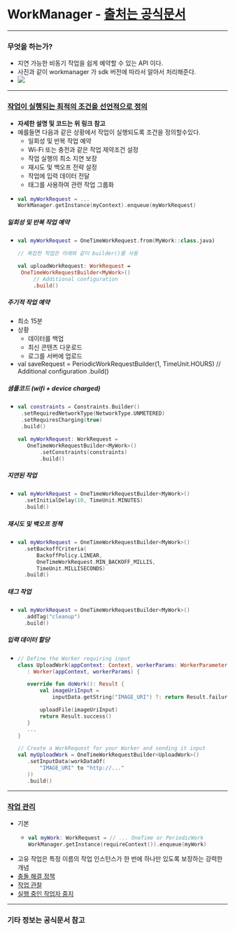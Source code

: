 # WorkManager - [출처는 공식문서](https://developer.android.com/topic/libraries/architecture/workmanager?hl=ko#deferrable)
---
### 무엇을 하는가?
* 지연 가능한 비동기 작업을 쉽게 예약할 수 있는 API 이다.
* 사진과 같이 workmanager 가 sdk 버전에 따라서 알아서 처리해준다.
* ![](https://developer.android.com/images/topic/libraries/architecture/workmanager/overview-criteria.png?hl=ko)
---
### [작업이 실행되는 최적의 조건을 선언적으로 정의](https://developer.android.com/topic/libraries/architecture/workmanager/how-to/define-work?hl=ko#constraints)
* **자세한 설명 및 코드는 위 링크 참고**
* 예를들면 다음과 같은 상황에서 작업이 실행되도록 조건을 정의할수있다.
  * 일회성 및 반복 작업 예약
  * Wi-Fi 또는 충전과 같은 작업 제약조건 설정
  * 작업 실행의 최소 지연 보장
  * 재시도 및 백오프 전략 설정
  * 작업에 입력 데이터 전달
  * 태그를 사용하여 관련 작업 그룹화
* ```kotlin
  val myWorkRequest = ...
  WorkManager.getInstance(myContext).enqueue(myWorkRequest)
##### 일회성 및 반복 작업 예약
* ```kotlin
  val myWorkRequest = OneTimeWorkRequest.from(MyWork::class.java)
  
  // 복잡한 작업은 아래와 같이 builder()를 사용
  
  val uploadWorkRequest: WorkRequest =
   OneTimeWorkRequestBuilder<MyWork>()
       // Additional configuration
       .build()
  
##### 주기적 작업 예약
* 최소 15분
* 상황
  * 데이터를 백업
  * 최신 콘텐츠 다운로드
  * 로그를 서버에 업로드
* val saveRequest =
       PeriodicWorkRequestBuilder<SaveImageToFileWorker>(1, TimeUnit.HOURS)
    // Additional configuration
           .build()

##### 샘플코드 (wifi + device charged)
* ```kotlin
  val constraints = Constraints.Builder()
   .setRequiredNetworkType(NetworkType.UNMETERED)
   .setRequiresCharging(true)
   .build()

  val myWorkRequest: WorkRequest =
     OneTimeWorkRequestBuilder<MyWork>()
         .setConstraints(constraints)
         .build()

##### 지연된 작업
* ```kotlin
  val myWorkRequest = OneTimeWorkRequestBuilder<MyWork>()
    .setInitialDelay(10, TimeUnit.MINUTES)
    .build()

##### 재시도 및 백오프 정책
* ```kotlin
  val myWorkRequest = OneTimeWorkRequestBuilder<MyWork>()
    .setBackoffCriteria(
        BackoffPolicy.LINEAR,
        OneTimeWorkRequest.MIN_BACKOFF_MILLIS,
        TimeUnit.MILLISECONDS)
    .build()

##### 태그 작업
* ```kotlin
  val myWorkRequest = OneTimeWorkRequestBuilder<MyWork>()
    .addTag("cleanup")
    .build()

##### 입력 데이터 할당
* ```kotlin
  // Define the Worker requiring input
  class UploadWork(appContext: Context, workerParams: WorkerParameters)
     : Worker(appContext, workerParams) {
  
     override fun doWork(): Result {
         val imageUriInput =
             inputData.getString("IMAGE_URI") ?: return Result.failure()

         uploadFile(imageUriInput)
         return Result.success()
     }
     ...
  }

  // Create a WorkRequest for your Worker and sending it input
  val myUploadWork = OneTimeWorkRequestBuilder<UploadWork>()
     .setInputData(workDataOf(
         "IMAGE_URI" to "http://..."
     ))
     .build()
---
### [작업 관리](https://developer.android.com/topic/libraries/architecture/workmanager/how-to/managing-work?hl=ko)
* 기본
  * ```kotlin
    val myWork: WorkRequest = // ... OneTime or PeriodicWork
    WorkManager.getInstance(requireContext()).enqueue(myWork)
* 고유 작업은 특정 이름의 작업 인스턴스가 한 번에 하나만 있도록 보장하는 강력한 개념
* [충돌 해결 정책](https://developer.android.com/topic/libraries/architecture/workmanager/how-to/managing-work?hl=ko#conflict-resolution)
* [작업 관찰](https://developer.android.com/topic/libraries/architecture/workmanager/how-to/managing-work?hl=ko#observing)
* [실행 중인 작업자 중지](https://developer.android.com/topic/libraries/architecture/workmanager/how-to/managing-work?hl=ko#stop-worker)
---
### 기타 정보는 공식문서 참고
